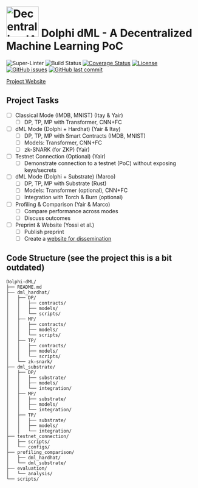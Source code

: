 <!-- markdownlint-disable MD033 -->
# <img src="https://github.com/user-attachments/assets/ba54b620-961e-4d51-9720-f3dcb9b4014f" alt="DecentralizedAI Logo" width="85" height="80"> Dolphi dML - A Decentralized Machine Learning PoC
<!-- markdownlint-enable MD033 -->

![Super-Linter](https://github.com/EASS-HIT-PART-B/dML/actions/workflows/super-linter.yml/badge.svg)
![Build Status](https://github.com/EASS-HIT-PART-B/dML/actions/workflows/ci.yml/badge.svg)
[![Coverage Status](https://coveralls.io/repos/github/EASS-HIT-PART-B/dML/badge.svg?branch=main)](https://coveralls.io/github/EASS-HIT-PART-B/dML?branch=main)
[![License](https://img.shields.io/badge/license-MIT-blue.svg)](https://github.com/EASS-HIT-PART-B/dML/blob/main/LICENSE)
[![GitHub issues](https://img.shields.io/github/issues/EASS-HIT-PART-B/dML.svg)](https://github.com/EASS-HIT-PART-B/dML/issues)
[![GitHub last commit](https://img.shields.io/github/last-commit/EASS-HIT-PART-B/dML.svg)](https://github.com/EASS-HIT-PART-B/dML/commits/main)


[Project Website](https://eass-hit-part-b.github.io/dML-paper/)

## Project Tasks

- [ ] Classical Mode (IMDB, MNIST) (Itay & Yair)
    - [ ] DP, TP, MP with Transformer, CNN+FC
- [ ] dML Mode (Dolphi + Hardhat) (Yair & Itay)
    - [ ] DP, TP, MP with Smart Contracts (IMDB, MNIST)
    - [ ] Models: Transformer, CNN+FC
    - [ ] zk-SNARK (for ZKP) (Yair)
- [ ] Testnet Connection (Optional) (Yair)
    - [ ] Demonstrate connection to a testnet (PoC) without exposing keys/secrets
- [ ] dML Mode (Dolphi + Substrate) (Marco)
    - [ ] DP, TP, MP with Substrate (Rust)
    - [ ] Models: Transformer (optional), CNN+FC
    - [ ] Integration with Torch & Burn (optional)
- [ ] Profiling & Comparison (Yair & Marco)
    - [ ] Compare performance across modes
    - [ ] Discuss outcomes
- [ ] Preprint & Website (Yossi et al.)
    - [ ] Publish preprint
    - [ ] Create a [website for dissemination](https://eass-hit-part-b.github.io/dML-paper/)

## Code Structure (see the project this is a bit outdated)

```plaintext
Dolphi-dML/
├── README.md
├── dml_hardhat/
│   ├── DP/
│   │   ├── contracts/
│   │   ├── models/
│   │   └── scripts/
│   ├── MP/
│   │   ├── contracts/
│   │   ├── models/
│   │   └── scripts/
│   ├── TP/
│   │   ├── contracts/
│   │   ├── models/
│   │   └── scripts/
│   └── zk-snark/
├── dml_substrate/
│   ├── DP/
│   │   ├── substrate/
│   │   ├── models/
│   │   └── integration/
│   ├── MP/
│   │   ├── substrate/
│   │   ├── models/
│   │   └── integration/
│   ├── TP/
│   │   ├── substrate/
│   │   ├── models/
│   │   └── integration/
├── testnet_connection/
│   ├── scripts/
│   └── configs/
├── profiling_comparison/
│   ├── dml_hardhat/
│   └── dml_substrate/
├── evaluation/
│   └── analysis/
└── scripts/
```
